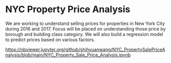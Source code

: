 # NYC Property Price Analysis

We are working to understand selling prices for properties in New York City during 2016 and 2017. 
Focus will be placed on understanding those price by borough and building class category. 
We will also build a regression model to predict prices based on various factors.

https://nbviewer.jupyter.org/github/shihyuanwang/NYC_PropertySalePriceAnalysis/blob/main/NYC_Property_Sale_Price_Analysis.ipynb
